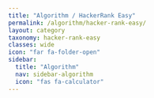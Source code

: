 ```yaml
---
title: "Algorithm / HackerRank Easy"
permalink: /algorithm/hacker-rank-easy/
layout: category
taxonomy: hacker-rank-easy
classes: wide
icon: "far fa-folder-open"
sidebar:
  title: "Algorithm"
  nav: sidebar-algorithm
  icon: "fas fa-calculator"
---
```

